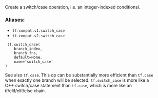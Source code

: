 Create a switch/case operation, i.e. an integer-indexed conditional.
### Aliases:
- `tf.compat.v1.switch_case`
- `tf.compat.v2.switch_case`

```
 tf.switch_case(
    branch_index,
    branch_fns,
    default=None,
    name='switch_case'
)
```
See also `tf.case`.
This op can be substantially more efficient than `tf.case` when exactly one branch will be selected. `tf.switch_case` is more like a C++ switch/case statement than `tf.case`, which is more like an if/elif/elif/else chain.

